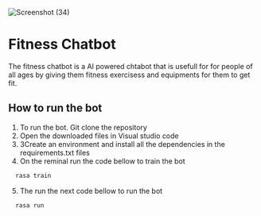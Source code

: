 ![Screenshot (34)](https://github.com/user-attachments/assets/5c8adb7d-9628-4f1a-897c-1fe38e7feeb9)


# Fitness Chatbot

The fitness chatbot is a AI powered chtabot that is usefull for for people of all ages by giving them fitness exercisess and equipments for them to get fit.



## How to run the bot

1. To run the bot. Git clone the repository
2. Open the downloaded files in Visual studio code
3. 3Create an environment and install all the dependencies in the requirements.txt files
4. On the reminal run the code bellow to train the bot


```bash
  rasa train
```
5. The run the next code bellow to run the bot

```bash
  rasa run
```

